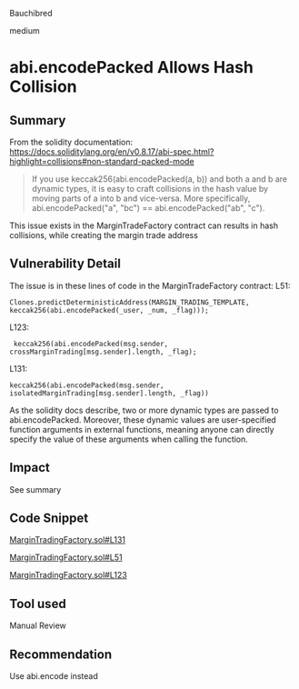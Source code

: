 Bauchibred

medium

# abi.encodePacked Allows Hash Collision

## Summary

From the solidity documentation:
https://docs.soliditylang.org/en/v0.8.17/abi-spec.html?highlight=collisions#non-standard-packed-mode

> If you use keccak256(abi.encodePacked(a, b)) and both a and b are dynamic types, it is easy to craft collisions in the hash value by moving parts of a into b and vice-versa. More specifically, abi.encodePacked("a", "bc") == abi.encodePacked("ab", "c").

This issue exists in the MarginTradeFactory contract can results in hash collisions, while creating the margin trade address

## Vulnerability Detail

The issue is in these lines of code in the MarginTradeFactory contract:
L51:
```solidity
Clones.predictDeterministicAddress(MARGIN_TRADING_TEMPLATE, keccak256(abi.encodePacked(_user, _num, _flag)));
```
L123:
```solidity 
 keccak256(abi.encodePacked(msg.sender, crossMarginTrading[msg.sender].length, _flag);
```
L131:
```solidity 
keccak256(abi.encodePacked(msg.sender, isolatedMarginTrading[msg.sender].length, _flag))
```
As the solidity docs describe, two or more dynamic types are passed to abi.encodePacked. Moreover, these dynamic values are user-specified function arguments in external functions, meaning anyone can directly specify the value of these arguments when calling the function.

## Impact

See summary

## Code Snippet

[MarginTradingFactory.sol#L131](https://github.com/sherlock-audit/2023-05-dodo/blob/8e6dceb9f3f5cb42fe591d3ef25b002d9916ac71/dodo-margin-trading-contracts/contracts/marginTrading/MarginTradingFactory.sol#L131|)

[MarginTradingFactory.sol#L51](https://github.com/sherlock-audit/2023-05-dodo/blob/8e6dceb9f3f5cb42fe591d3ef25b002d9916ac71/dodo-margin-trading-contracts/contracts/marginTrading/MarginTradingFactory.sol#L51)

[MarginTradingFactory.sol#L123](https://github.com/sherlock-audit/2023-05-dodo/blob/8e6dceb9f3f5cb42fe591d3ef25b002d9916ac71/dodo-margin-trading-contracts/contracts/marginTrading/MarginTradingFactory.sol#L123)

## Tool used

Manual Review

## Recommendation

Use abi.encode instead
